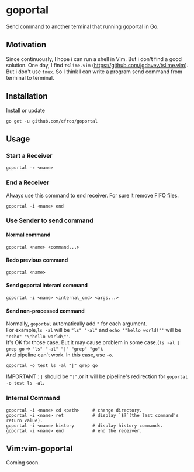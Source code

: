 # goportal
Send command to another terminal that running goportal in Go.

## Motivation
Since continuously, I hope i can run a shell in Vim. But i don't find a good solution. One day, I find `tslime.vim` (https://github.com/jgdavey/tslime.vim). But i don't use `tmux`. So I think I can write a program send command from terminal to terminal.

## Installation
Install or update 
```
go get -u github.com/cfrco/goportal
```

## Usage
### Start a Receiver
```
goportal -r <name>
```
### End a Receiver
Always use this command to end receiver. For sure it remove FIFO files.
```
goportal -i <name> end
```

### Use Sender to send command
#### Normal command
```
goportal <name> <command...>
```
#### Redo previous command
```
goportal <name>
```

#### Send goportal interanl command
```
goportal -i <name> <internal_cmd> <args...>
```

#### Send non-processed command
Normally, `goportal` automatically add `"` for each argument.  
For example,`ls -al` will be `"ls" "-al"` and `echo '"hello world!"'` will be `"echo" "\"hello world\""`.  
It's OK for those case. But it may cause problem in some case.(`ls -al | grep go` => `"ls" "-al" "|" "grep" "go"`).  
And pipeline can't work. In this case, use `-o`.
```
goportal -o test ls -al "|" grep go
```
IMPORTANT : `|` should be `"|"`,or it will be pipeline's redirection for `goportal -o test ls -al`.

### Internal Command
```
goportal -i <name> cd <path>     # change directory.
goportal -i <name> ret           # display `$?`(the last command's return value).
goportal -i <name> history       # display history commands.
goportal -i <name> end           # end the receiver.
```

## Vim:vim-goportal
Coming soon.
